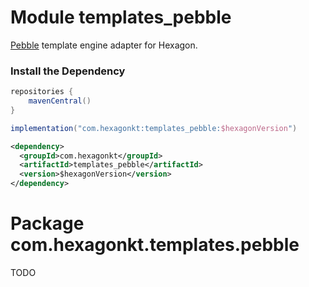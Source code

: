
# Module templates_pebble

[Pebble] template engine adapter for Hexagon.

[Pebble]: https://pebbletemplates.io

### Install the Dependency
```groovy tab="build.gradle"
repositories {
    mavenCentral()
}

implementation("com.hexagonkt:templates_pebble:$hexagonVersion")
```

```xml tab="pom.xml"
<dependency>
  <groupId>com.hexagonkt</groupId>
  <artifactId>templates_pebble</artifactId>
  <version>$hexagonVersion</version>
</dependency>
```

# Package com.hexagonkt.templates.pebble

TODO
